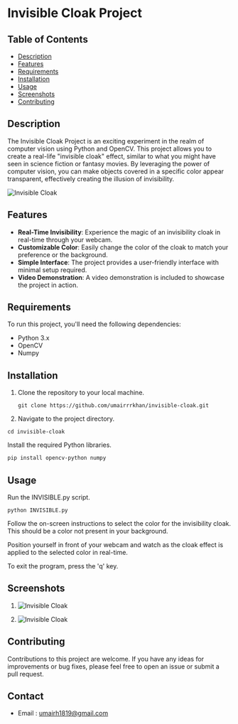 # Invisible Cloak Project

## Table of Contents
- [Description](#description)
- [Features](#features)
- [Requirements](#requirements)
- [Installation](#installation)
- [Usage](#usage)
- [Screenshots](#screenshots)
- [Contributing](#contributing)

## Description
The Invisible Cloak Project is an exciting experiment in the realm of computer vision using Python and OpenCV. This project allows you to create a real-life "invisible cloak" effect, similar to what you might have seen in science fiction or fantasy movies. By leveraging the power of computer vision, you can make objects covered in a specific color appear transparent, effectively creating the illusion of invisibility.

![Invisible Cloak](Screenshot(2).png)

## Features
- **Real-Time Invisibility**: Experience the magic of an invisibility cloak in real-time through your webcam.
- **Customizable Color**: Easily change the color of the cloak to match your preference or the background.
- **Simple Interface**: The project provides a user-friendly interface with minimal setup required.
- **Video Demonstration**: A video demonstration is included to showcase the project in action.

## Requirements
To run this project, you'll need the following dependencies:
- Python 3.x
- OpenCV
- Numpy

## Installation
1. Clone the repository to your local machine.
   ```shell
   git clone https://github.com/umairrrkhan/invisible-cloak.git
   ```
   
2) Navigate to the project directory.

```
cd invisible-cloak
```

Install the required Python libraries.

```bash
pip install opencv-python numpy
```

## Usage

Run the INVISIBLE.py script.

```shell
python INVISIBLE.py
```

Follow the on-screen instructions to select the color for the invisibility cloak. This should be a color not present in your background.

Position yourself in front of your webcam and watch as the cloak effect is applied to the selected color in real-time.

To exit the program, press the 'q' key.

## Screenshots

1)  ![Invisible Cloak](Screenshot(2).png)

2)  ![Invisible Cloak](Screenshot(3).png)

## Contributing

Contributions to this project are welcome. If you have any ideas for improvements or bug fixes, please feel free to open an issue or submit a pull request.

## Contact

- Email : umairh1819@gmail.com
